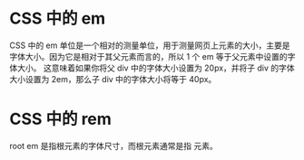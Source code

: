 # CSS 中的 em
CSS 中的 em 单位是一个相对的测量单位，用于测量网页上元素的大小，主要是字体大小。因为它是相对于其父元素而言的，所以 1 个 em 等于父元素中设置的字体大小。
这意味着如果你将父 div 中的字体大小设置为 20px，并将子 div 的字体大小设置为 2em，那么子 div 中的字体大小将等于 40px。

# CSS 中的 rem
root em 是指根元素的字体尺寸，而根元素通常是指 <html> 元素。

